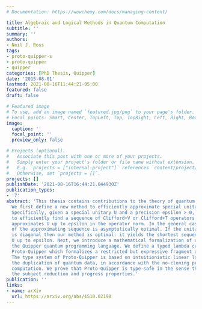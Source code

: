 ```yaml
---
# Documentation: https://wowchemy.com/docs/managing-content/

title: Algebraic and Logical Methods in Quantum Computation
subtitle: ''
summary: ''
authors:
- Neil J. Ross
tags:
- proto-quipper-s
- proto-quipper
- quipper
categories: [PhD Thesis, Quipper]
date: '2015-08-01'
lastmod: 2021-08-16T11:44:21-05:00
featured: false
draft: false

# Featured image
# To use, add an image named `featured.jpg/png` to your page's folder.
# Focal points: Smart, Center, TopLeft, Top, TopRight, Left, Right, BottomLeft, Bottom, BottomRight.
image:
  caption: ''
  focal_point: ''
  preview_only: false

# Projects (optional).
#   Associate this post with one or more of your projects.
#   Simply enter your project's folder or file name without extension.
#   E.g. `projects = ["internal-project"]` references `content/project/deep-learning/index.md`.
#   Otherwise, set `projects = []`.
projects: []
publishDate: '2021-08-16T16:44:21.044930Z'
publication_types:
- '7'
abstract: 'This thesis contains contributions to the theory of quantum computation.
  We first define a new method to efficiently approximate special unitary operators.
  Specifically, given a special unitary U and a precision epsilon > 0, we show how
  to efficiently find a sequence of Clifford+V or Clifford+T operators whose product
  approximates U up to epsilon in the operator norm. In the general case, the length
  of the approximating sequence is asymptotically optimal. If the unitary to approximate
  is diagonal then our method is optimal: it yields the shortest sequence approximating
  U up to epsilon. Next, we introduce a mathematical formalization of a fragment of
  the Quipper quantum programming language. We define a typed lambda calculus called
  Proto-Quipper which formalizes a restricted but expressive fragment of Quipper.
  The type system of Proto-Quipper is based on intuitionistic linear logic and prohibits
  the duplication of quantum data, in accordance with the no-cloning property of quantum
  computation. We prove that Proto-Quipper is type-safe in the sense that it enjoys
  the subject reduction and progress properties.'
publication: ''
links:
- name: arXiv
  url: https://arxiv.org/abs/1510.02198
---
```

